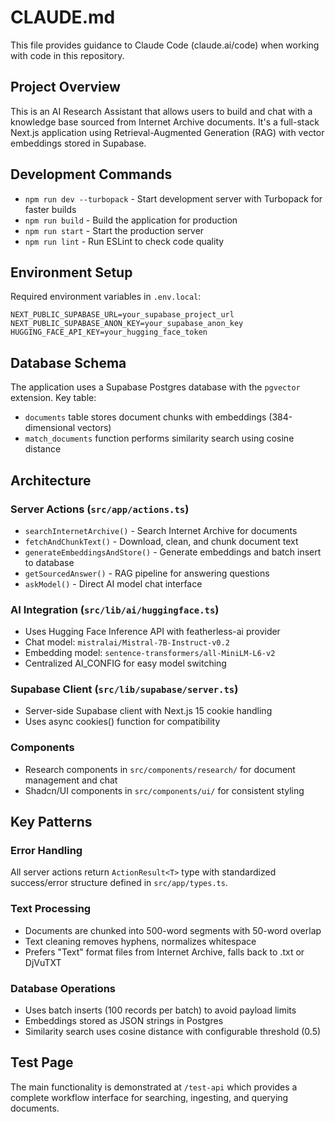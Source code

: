 # CLAUDE.md

This file provides guidance to Claude Code (claude.ai/code) when working with code in this repository.

## Project Overview

This is an AI Research Assistant that allows users to build and chat with a knowledge base sourced from Internet Archive documents. It's a full-stack Next.js application using Retrieval-Augmented Generation (RAG) with vector embeddings stored in Supabase.

## Development Commands

- `npm run dev --turbopack` - Start development server with Turbopack for faster builds
- `npm run build` - Build the application for production 
- `npm run start` - Start the production server
- `npm run lint` - Run ESLint to check code quality

## Environment Setup

Required environment variables in `.env.local`:
```
NEXT_PUBLIC_SUPABASE_URL=your_supabase_project_url
NEXT_PUBLIC_SUPABASE_ANON_KEY=your_supabase_anon_key
HUGGING_FACE_API_KEY=your_hugging_face_token
```

## Database Schema

The application uses a Supabase Postgres database with the `pgvector` extension. Key table:
- `documents` table stores document chunks with embeddings (384-dimensional vectors)
- `match_documents` function performs similarity search using cosine distance

## Architecture

### Server Actions (`src/app/actions.ts`)
- `searchInternetArchive()` - Search Internet Archive for documents
- `fetchAndChunkText()` - Download, clean, and chunk document text
- `generateEmbeddingsAndStore()` - Generate embeddings and batch insert to database
- `getSourcedAnswer()` - RAG pipeline for answering questions
- `askModel()` - Direct AI model chat interface

### AI Integration (`src/lib/ai/huggingface.ts`)
- Uses Hugging Face Inference API with featherless-ai provider
- Chat model: `mistralai/Mistral-7B-Instruct-v0.2`
- Embedding model: `sentence-transformers/all-MiniLM-L6-v2`
- Centralized AI_CONFIG for easy model switching

### Supabase Client (`src/lib/supabase/server.ts`)
- Server-side Supabase client with Next.js 15 cookie handling
- Uses async cookies() function for compatibility

### Components
- Research components in `src/components/research/` for document management and chat
- Shadcn/UI components in `src/components/ui/` for consistent styling

## Key Patterns

### Error Handling
All server actions return `ActionResult<T>` type with standardized success/error structure defined in `src/app/types.ts`.

### Text Processing
- Documents are chunked into 500-word segments with 50-word overlap
- Text cleaning removes hyphens, normalizes whitespace
- Prefers "Text" format files from Internet Archive, falls back to .txt or DjVuTXT

### Database Operations
- Uses batch inserts (100 records per batch) to avoid payload limits
- Embeddings stored as JSON strings in Postgres
- Similarity search uses cosine distance with configurable threshold (0.5)

## Test Page
The main functionality is demonstrated at `/test-api` which provides a complete workflow interface for searching, ingesting, and querying documents.